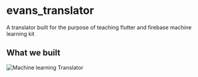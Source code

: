 # evans_translator

A translator built for the purpose of teaching flutter and firebase machine learning kit

## What we built

![Machine learning Translator](https://github.com/Abohi/evans_translator/raw/master/assets/mltranslator.gif)

